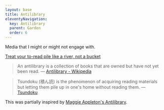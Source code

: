 ```yaml
---
layout: base
title: Antilibrary
eleventyNavigation:
  key: Antilibrary
  parent: Garden
  order: 6
---
```


Media that I might or might not engage with.

[Treat your to-read pile like a river, not a bucket](https://www.oliverburkeman.com/river)

> An antilibrary is a collection of books that are owned but have not yet been read.
— [Antilibrary - Wikipedia](https://en.wikipedia.org/wiki/Antilibrary)

> Tsundoku (積ん読) is the phenomenon of acquiring reading materials but letting them pile up in one's home without reading them.
— [Tsundoku](https://en.wikipedia.org/wiki/Tsundoku)

This was partially inspired by [Maggie Appleton's Antilibrary](https://maggieappleton.com/antilibrary).
